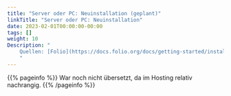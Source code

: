 ```yaml
---
title: "Server oder PC: Neuinstallation (geplant)"
linkTitle: "Server oder PC: Neuinstallation"
date: 2023-02-01T00:00:00-00:00
tags: []
weight: 10
Description: "
    Quellen: [Folio](https://docs.folio.org/docs/getting-started/installation/singleserverfreshinstall/) <!-- & [GBV](https://info.gebev.de/pages/viewpage.action?pageId=850624525) -->
    "
---
```


{{% pageinfo %}}
War noch nicht übersetzt, da im Hosting relativ nachrangig.
{{% /pageinfo %}}
